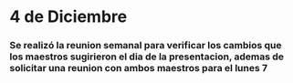 # 4 de Diciembre

### Se realizó la reunion semanal para verificar los cambios que los maestros sugirieron el dia de la presentacion, ademas de solicitar una reunion con ambos maestros para el lunes 7
